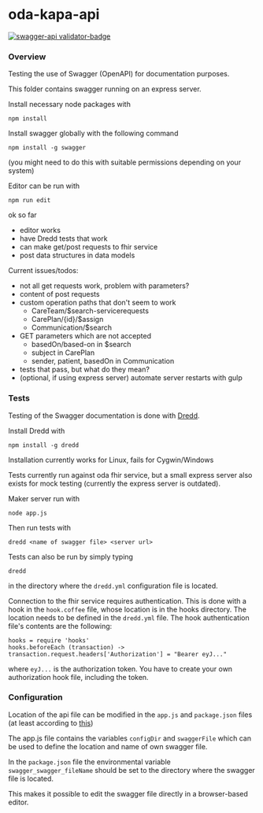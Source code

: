 # oda-kapa-api

[![swagger-api validator-badge](https://raw.githubusercontent.com/gellati/oda-kapa-api/master/oda-kapa-express/kapa-api/kapa-api.yaml)](./oda-kapa-express/kapa-api/kapa-api.yaml)

### Overview

Testing the use of Swagger (OpenAPI) for documentation purposes.

This folder contains swagger running on an express server.

Install necessary node packages with

    npm install

Install swagger globally with the following command

    npm install -g swagger

(you might need to do this with suitable permissions depending on your system)

Editor can be run with

    npm run edit


ok so far
- editor works
- have Dredd tests that work
- can make get/post requests to fhir service
- post data structures in data models

Current issues/todos:
- not all get requests work, problem with parameters?
- content of post requests
- custom operation paths that don't seem to work
  - CareTeam/$search-servicerequests
  - CarePlan/{id}/$assign
  - Communication/$search
- GET parameters which are not accepted
   - basedOn/based-on in $search
   - subject in CarePlan
   - sender, patient, basedOn in Communication
- tests that pass, but what do they mean?
- (optional, if using express server) automate server restarts with gulp


### Tests

Testing of the Swagger documentation is done with [Dredd](https://github.com/apiaryio/dredd).

Install Dredd with

    npm install -g dredd

Installation currently works for Linux, fails for Cygwin/Windows

Tests currently run against oda fhir service, but a small express server also exists for mock testing (currently the express server is outdated).

Maker server run with

    node app.js

Then run tests with

    dredd <name of swagger file> <server url>

Tests can also be run by simply typing

    dredd

in the directory where the `dredd.yml` configuration file is located.

Connection to the fhir service requires authentication. This is done with a hook in the `hook.coffee` file, whose location is in the hooks directory. The location needs to be defined in the `dredd.yml` file. The hook authentication file's contents are the following:

    hooks = require 'hooks'
    hooks.beforeEach (transaction) -> transaction.request.headers['Authorization'] = "Bearer eyJ..."

where `eyJ...` is the authorization token. You have to create your own authorization hook file, including the token.


### Configuration

Location of the api file can be modified in the `app.js` and `package.json` files (at least according to [this](https://github.com/swagger-api/swagger-node/issues/373))

The app.js file contains the variables `configDir` and `swaggerFile` which can be used to define the location and name of own swagger file.

In the `package.json` file the environmental variable `swagger_swagger_fileName` should be set to the directory where the swagger file is located.

This makes it possible to edit the swagger file directly in a browser-based editor.
